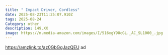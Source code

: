 ```yaml
---
title: " Impact Driver, Cordless"
date: 2025-08-23T11:25:07.910Z
tags: 2025-08-24
Category: other
description: 149.XX
image: https://m.media-amazon.com/images/I/516xgY9OcGL._AC_SL1000_.jpg
---
```

https://amzlink.to/az0GbGgJazQEU    ad